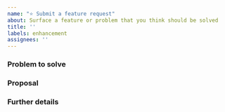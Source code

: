 ```yaml
---
name: "⭐ Submit a feature request"
about: Surface a feature or problem that you think should be solved
title: ''
labels: enhancement
assignees: ''
---
```


### Problem to solve

<!-- What problem do we solve? Try to define the who/what/why of the opportunity as a user story. For example, "As a (who), I want (what), so I can (why/value)." -->

### Proposal

<!-- How are we going to solve the problem? -->

### Further details

<!-- Include examples, use cases, benefits, goals, or any other details that will help us understand the problem better. -->
